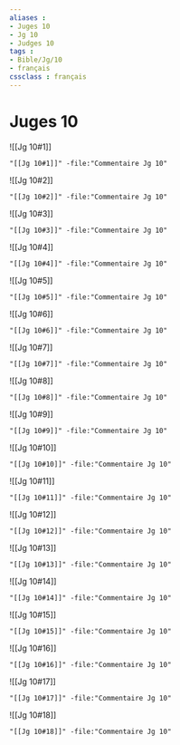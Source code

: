 ```yaml
---
aliases : 
- Juges 10
- Jg 10
- Judges 10
tags : 
- Bible/Jg/10
- français
cssclass : français
---
```


# Juges 10

![[Jg 10#1]]

```query
"[[Jg 10#1]]" -file:"Commentaire Jg 10"
```

![[Jg 10#2]]

```query
"[[Jg 10#2]]" -file:"Commentaire Jg 10"
```

![[Jg 10#3]]

```query
"[[Jg 10#3]]" -file:"Commentaire Jg 10"
```

![[Jg 10#4]]

```query
"[[Jg 10#4]]" -file:"Commentaire Jg 10"
```

![[Jg 10#5]]

```query
"[[Jg 10#5]]" -file:"Commentaire Jg 10"
```

![[Jg 10#6]]

```query
"[[Jg 10#6]]" -file:"Commentaire Jg 10"
```

![[Jg 10#7]]

```query
"[[Jg 10#7]]" -file:"Commentaire Jg 10"
```

![[Jg 10#8]]

```query
"[[Jg 10#8]]" -file:"Commentaire Jg 10"
```

![[Jg 10#9]]

```query
"[[Jg 10#9]]" -file:"Commentaire Jg 10"
```

![[Jg 10#10]]

```query
"[[Jg 10#10]]" -file:"Commentaire Jg 10"
```

![[Jg 10#11]]

```query
"[[Jg 10#11]]" -file:"Commentaire Jg 10"
```

![[Jg 10#12]]

```query
"[[Jg 10#12]]" -file:"Commentaire Jg 10"
```

![[Jg 10#13]]

```query
"[[Jg 10#13]]" -file:"Commentaire Jg 10"
```

![[Jg 10#14]]

```query
"[[Jg 10#14]]" -file:"Commentaire Jg 10"
```

![[Jg 10#15]]

```query
"[[Jg 10#15]]" -file:"Commentaire Jg 10"
```

![[Jg 10#16]]

```query
"[[Jg 10#16]]" -file:"Commentaire Jg 10"
```

![[Jg 10#17]]

```query
"[[Jg 10#17]]" -file:"Commentaire Jg 10"
```

![[Jg 10#18]]

```query
"[[Jg 10#18]]" -file:"Commentaire Jg 10"
```


